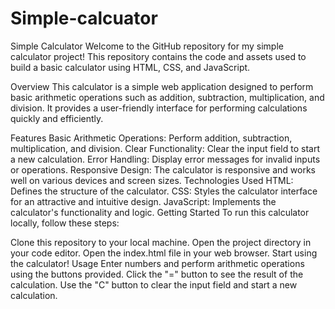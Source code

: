 # Simple-calcuator
Simple Calculator
Welcome to the GitHub repository for my simple calculator project! This repository contains the code and assets used to build a basic calculator using HTML, CSS, and JavaScript.

Overview
This calculator is a simple web application designed to perform basic arithmetic operations such as addition, subtraction, multiplication, and division. It provides a user-friendly interface for performing calculations quickly and efficiently.

Features
Basic Arithmetic Operations: Perform addition, subtraction, multiplication, and division.
Clear Functionality: Clear the input field to start a new calculation.
Error Handling: Display error messages for invalid inputs or operations.
Responsive Design: The calculator is responsive and works well on various devices and screen sizes.
Technologies Used
HTML: Defines the structure of the calculator.
CSS: Styles the calculator interface for an attractive and intuitive design.
JavaScript: Implements the calculator's functionality and logic.
Getting Started
To run this calculator locally, follow these steps:

Clone this repository to your local machine.
Open the project directory in your code editor.
Open the index.html file in your web browser.
Start using the calculator!
Usage
Enter numbers and perform arithmetic operations using the buttons provided.
Click the "=" button to see the result of the calculation.
Use the "C" button to clear the input field and start a new calculation.
